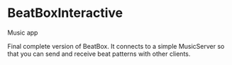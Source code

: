 # BeatBoxInteractive
Music app

Final complete version of BeatBox.
It connects to a simple MusicServer so that you can send and receive beat patterns with other clients.
